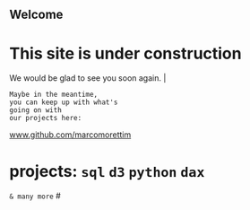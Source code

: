 ## Welcome ## 
# This site is under construction #

We would be glad to see you soon again. 
\|
```
Maybe in the meantime, 
you can keep up with what's 
going on with 
our projects here:  

```

www.github.com/marcomorettim

# projects: `sql` `d3` `python` `dax`

`& many more` #
